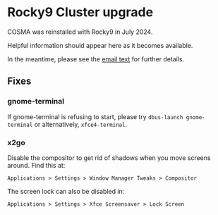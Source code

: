 # Rocky9 Cluster upgrade

COSMA was reinstalled with Rocky9 in July 2024.

Helpful information should appear here as it becomes available.

In the meantime, please see the [email text](rocky9email) for further details.

## Fixes

### gnome-terminal

If gnome-terminal is refusing to start, please try `dbus-launch gnome-terminal` or alternatively, `xfce4-terminal`.

### x2go

Disable the compositor to get rid of shadows when you move screens around. Find this at:
```
Applications > Settings > Window Manager Tweaks > Compositor
```

The screen lock can also be disabled in:
```
Applications > Settings > Xfce Screensaver > Lock Screen
```
